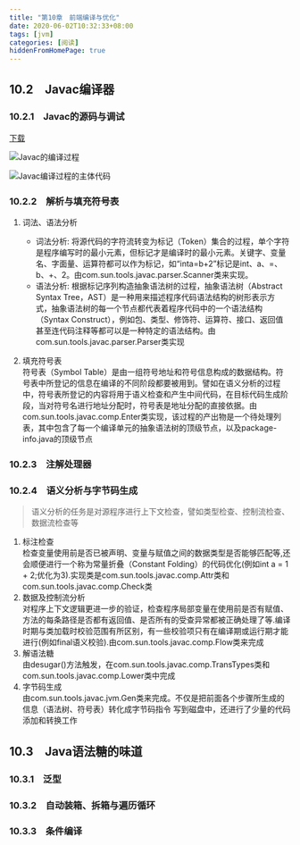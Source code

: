 ```yaml
---
title: "第10章　前端编译与优化"
date: 2020-06-02T10:32:33+08:00
tags: [jvm]
categories: [阅读]
hiddenFromHomePage: true
---
```


## 10.2　Javac编译器
### 10.2.1　Javac的源码与调试
[下载](http://hg.openjdk.java.net/jdk8/jdk8/langtools/file/1ff9d5118aae/src/share/classes/com/sun)

![](/images/read/jvm/10-4.jpg "Javac的编译过程")

![](/images/read/jvm/10-5.jpg "Javac编译过程的主体代码")

### 10.2.2　解析与填充符号表
1. 词法、语法分析
   - 词法分析: 将源代码的字符流转变为标记（Token）集合的过程，单个字符是程序编写时的最小元素，但标记才是编译时的最小元素。关键字、变量名、字面量、运算符都可以作为标记，如“inta=b+2”标记是int、a、=、b、+、2。由com.sun.tools.javac.parser.Scanner类来实现。  
   - 语法分析: 根据标记序列构造抽象语法树的过程，抽象语法树（Abstract Syntax Tree，AST）是一种用来描述程序代码语法结构的树形表示方式，抽象语法树的每一个节点都代表着程序代码中的一个语法结构（Syntax Construct），例如包、类型、修饰符、运算符、接口、返回值甚至连代码注释等都可以是一种特定的语法结构。由com.sun.tools.javac.parser.Parser类实现

2. 填充符号表  
符号表（Symbol Table）是由一组符号地址和符号信息构成的数据结构。符号表中所登记的信息在编译的不同阶段都要被用到。譬如在语义分析的过程中，符号表所登记的内容将用于语义检查和产生中间代码，在目标代码生成阶段，当对符号名进行地址分配时，符号表是地址分配的直接依据。由com.sun.tools.javac.comp.Enter类实现，该过程的产出物是一个待处理列表，其中包含了每一个编译单元的抽象语法树的顶级节点，以及package-info.java的顶级节点

### 10.2.3　注解处理器
### 10.2.4　语义分析与字节码生成
>语义分析的任务是对源程序进行上下文检查，譬如类型检查、控制流检查、数据流检查等
1. 标注检查  
检查变量使用前是否已被声明、变量与赋值之间的数据类型是否能够匹配等,还会顺便进行一个称为常量折叠（Constant Folding）的代码优化(例如int a = 1 + 2;优化为3).实现类是com.sun.tools.javac.comp.Attr类和com.sun.tools.javac.comp.Check类
2. 数据及控制流分析  
对程序上下文逻辑更进一步的验证，检查程序局部变量在使用前是否有赋值、方法的每条路径是否都有返回值、是否所有的受查异常都被正确处理了等.编译时期与类加载时校验范围有所区别，有一些校验项只有在编译期或运行期才能进行(例如final语义校验).由com.sun.tools.javac.comp.Flow类来完成
3. 解语法糖  
由desugar()方法触发，在com.sun.tools.javac.comp.TransTypes类和com.sun.tools.javac.comp.Lower类中完成
4. 字节码生成  
由com.sun.tools.javac.jvm.Gen类来完成。不仅是把前面各个步骤所生成的信息（语法树、符号表）转化成字节码指令
写到磁盘中，还进行了少量的代码添加和转换工作

## 10.3　Java语法糖的味道
### 10.3.1　泛型
### 10.3.2　自动装箱、拆箱与遍历循环
### 10.3.3　条件编译